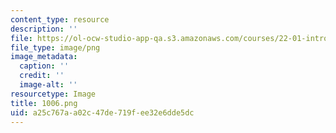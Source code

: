 ```yaml
---
content_type: resource
description: ''
file: https://ol-ocw-studio-app-qa.s3.amazonaws.com/courses/22-01-introduction-to-nuclear-engineering-and-ionizing-radiation-fall-2016/a25c767aa02c47de719fee32e6dde5dc_1006.png
file_type: image/png
image_metadata:
  caption: ''
  credit: ''
  image-alt: ''
resourcetype: Image
title: 1006.png
uid: a25c767a-a02c-47de-719f-ee32e6dde5dc
---
```

